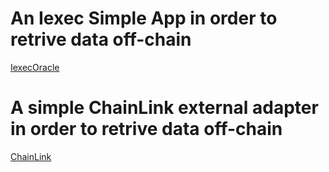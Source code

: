 # An Iexec Simple App in order to retrive data off-chain

[IexecOracle](./IexecOracle)

# A simple ChainLink external adapter in order to retrive data off-chain

[ChainLink](./ChainLink)